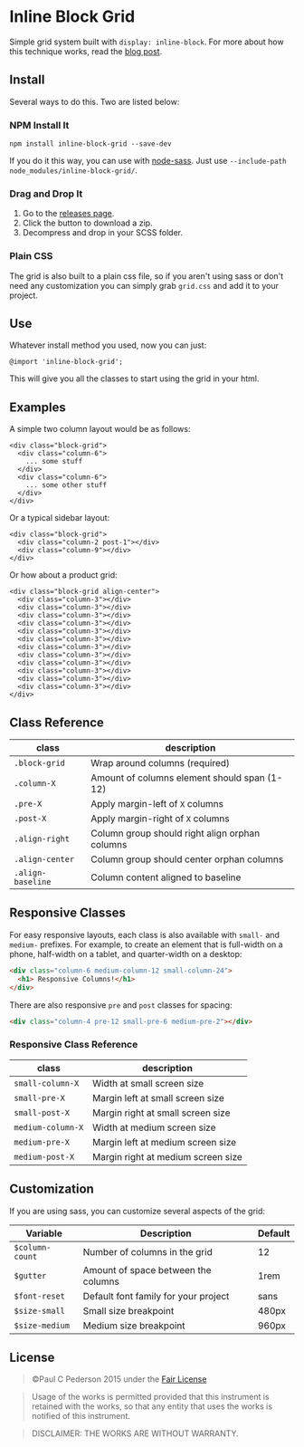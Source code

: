 # Inline Block Grid

Simple grid system built with `display: inline-block`. For more about how this technique works, read the [blog post](http://paulcpederson.com/articles/inline-block-grid/).

## Install

Several ways to do this. Two are listed below:

### NPM Install It

```
npm install inline-block-grid --save-dev
```

If you do it this way, you can use with [node-sass](https://github.com/sass/node-sass#command-line-interface). Just use `--include-path node_modules/inline-block-grid/`.

### Drag and Drop It

1. Go to the [releases page](https://github.com/paulcpederson/inline-block-grid/releases).
2. Click the button to download a zip.
3. Decompress and drop in your SCSS folder.

### Plain CSS

The grid is also built to a plain css file, so if you aren't using sass or don't need any customization you can simply grab `grid.css` and add it to your project.

## Use

Whatever install method you used, now you can just:

```
@import 'inline-block-grid';
```

This will give you all the classes to start using the grid in your html.

## Examples

A simple two column layout would be as follows:

```
<div class="block-grid">
  <div class="column-6">
    ... some stuff
  </div>
  <div class="column-6">
    ... some other stuff
  </div>
</div>
```

Or a typical sidebar layout:

```
<div class="block-grid">
  <div class="column-2 post-1"></div>
  <div class="column-9"></div>
</div>
```

Or how about a product grid:

```
<div class="block-grid align-center">
  <div class="column-3"></div>
  <div class="column-3"></div>
  <div class="column-3"></div>
  <div class="column-3"></div>
  <div class="column-3"></div>
  <div class="column-3"></div>
  <div class="column-3"></div>
  <div class="column-3"></div>
  <div class="column-3"></div>
  <div class="column-3"></div>
  <div class="column-3"></div>
  <div class="column-3"></div>
</div>
```

## Class Reference

| class | description |
| ----- | ----------- |
| `.block-grid` | Wrap around columns (required) |
| `.column-X` | Amount of columns element should span (1-12) |
| `.pre-X` | Apply margin-left of `X` columns |
| `.post-X` | Apply margin-right of `X` columns |
| `.align-right` | Column group should right align orphan columns |
| `.align-center` | Column group should center orphan columns |
| `.align-baseline` | Column content aligned to baseline |

## Responsive Classes

For easy responsive layouts, each class is also available with `small-` and `medium-` prefixes. For example, to create an element that is full-width on a phone, half-width on a tablet, and quarter-width on a desktop:

```html
<div class="column-6 medium-column-12 small-column-24">
  <h1> Responsive Columns!</h1>
</div>
```

There are also responsive `pre` and `post` classes for spacing:

```html
<div class="column-4 pre-12 small-pre-6 medium-pre-2"></div>
```

### Responsive Class Reference

| class | description |
| ----- | ----------- |
| `small-column-X` | Width at small screen size |
| `small-pre-X` | Margin left at small screen size |
| `small-post-X` | Margin right at small screen size |
| `medium-column-X` | Width at medium screen size |
| `medium-pre-X` | Margin left at medium screen size |
| `medium-post-X` | Margin right at medium screen size |

## Customization

If you are using sass, you can customize several aspects of the grid:

| Variable | Description | Default |
| -------- | ----------- | ------- |
| `$column-count` | Number of columns in the grid | 12 |
| `$gutter` | Amount of space between the columns | 1rem |
| `$font-reset` | Default font family for your project | sans |
| `$size-small` | Small size breakpoint | 480px |
| `$size-medium` | Medium size breakpoint | 960px |

## License

>©Paul C Pederson 2015 under the [Fair License](http://en.wikipedia.org/wiki/Fair_License)

>Usage of the works is permitted provided that this instrument is retained with the works, so that any entity that uses the works is notified of this instrument.

>DISCLAIMER: THE WORKS ARE WITHOUT WARRANTY.
